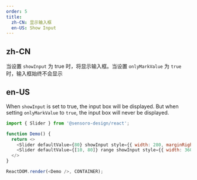```yaml
---
order: 5
title: 
  zh-CN: 显示输入框
  en-US: Show Input
---
```


## zh-CN

当设置 `showInput` 为 true 时，将显示输入框。当设置 `onlyMarkValue` 为 `true` 时，输入框始终不会显示

## en-US

When `showInput` is set to true, the input box will be displayed. But when setting `onlyMarkValue` to `true`, the input box will never be displayed.

```js
import { Slider } from '@sensoro-design/react';

function Demo() {
  return <>
    <Slider defaultValue={80} showInput style={{ width: 280, marginRight: 44 }}/>
    <Slider defaultValue={[10, 80]} range showInput style={{ width: 360 }}/>
  </>
} 

ReactDOM.render(<Demo />, CONTAINER);
```
